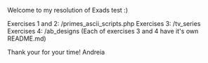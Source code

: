 Welcome to my resolution of Exads test :)

Exercises 1 and 2: /primes_ascii_scripts.php
Exercises 3: /tv_series
Exercises 4: /ab_designs
(Each of exercises 3 and 4 have it's own README.md)

Thank your for your time!
Andreia
